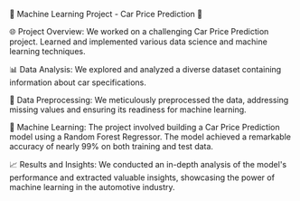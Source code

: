 🚗 Machine Learning Project - Car Price Prediction 🚗

🌐 Project Overview: We worked on a challenging Car Price Prediction project. Learned and implemented various data science and machine learning techniques.

📊 Data Analysis: We explored and analyzed a diverse dataset containing information about car specifications.

🔧 Data Preprocessing: We meticulously preprocessed the data, addressing missing values and ensuring its readiness for machine learning.

🤖 Machine Learning: The project involved building a Car Price Prediction model using a Random Forest Regressor. The model achieved a remarkable accuracy of nearly 99% on both training and test data.

📈 Results and Insights: We conducted an in-depth analysis of the model's performance and extracted valuable insights, showcasing the power of machine learning in the automotive industry.
